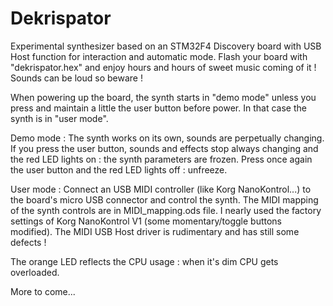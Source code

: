 Dekrispator
===========

Experimental synthesizer based on an STM32F4 Discovery board with USB Host function for interaction and automatic mode.
Flash your board with "dekrispator.hex" and enjoy hours and hours of sweet music coming of it ! Sounds can be loud so beware !

When powering up the board, the synth starts in "demo mode" unless you press and maintain a little the user button before power. In that case the synth is in "user mode".

Demo mode : The synth works on its own, sounds are perpetually changing. If you press the user button, sounds and effects stop always changing and the red LED lights on : the synth parameters are frozen. Press once again the user button and the red LED lights off : unfreeze.

User mode : Connect an USB MIDI controller (like Korg NanoKontrol...) to the board's micro USB connector and control the synth.
The MIDI mapping of the synth controls are in MIDI_mapping.ods file. I nearly used the factory settings of Korg NanoKontrol V1 (some momentary/toggle buttons modified).
The MIDI USB Host driver is rudimentary and has still some defects !

The orange LED reflects the CPU usage : when it's dim CPU gets overloaded.

More to come...
